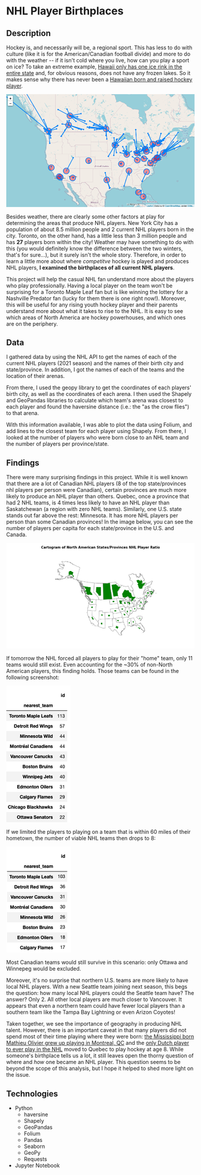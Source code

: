 # NHL Player Birthplaces 

## Description
Hockey is, and necessarily will be, a regional sport. This has less to do with culture (like it is for the American/Canadian football divide) and more to do with the weather -- if it isn't cold where you live, how can you play a sport on ice? To take an extreme example, [Hawaii only has one ice rink in the entire state](https://www.icepalacehawaii.com/about) and, for obvious reasons, does not have any frozen lakes. So it makes sense why there has never been a [Hawaiian born and raised hockey player](https://www.hockey-reference.com/friv/birthplaces.cgi).

![Map of all NHL players' birthplaces and closest NHL team](./images/folium_map.png)

Besides weather, there are clearly some other factors at play for determining the areas that produce NHL players. New York City has a population of about 8.5 million people and 2 current NHL players born in the city. Toronto, on the other hand, has a little less than 3 million people and has **27** players born within the city! Weather may have something to do with this (you would definitely know the difference between the two winters, that's for sure...), but it surely isn't the whole story. Therefore, in order to learn a little more about where *competitve* hockey is played and produces NHL players, **I examined the birthplaces of all current NHL players**. 

This project will help the casual NHL fan understand more about the players who play professionally. Having a local player on the team won't be surprising for a Toronto Maple Leaf fan but is like winning the lottery for a Nashville Predator fan (lucky for them there is one right now!). Moreover, this will be useful for any rising youth hockey player and their parents understand more about what it takes to rise to the NHL. It is easy to see which areas of North America are hockey powerhouses, and which ones are on the periphery. 

## Data
I gathered data by using the NHL API to get the names of each of the current NHL players (2021 season) and the names of their birth city and state/province. In addition, I got the names of each of the teams and the location of their arenas.

From there, I used the geopy library to get the coordinates of each players' birth city, as well as the coordinates of each arena. I then used the Shapely and GeoPandas libraries to calculate which team's arena was closest to each player and found the haversine distance (i.e.: the "as the crow flies") to that arena.  

With this information available, I was able to plot the data using Folium, and add lines to the closest team for each player using Shapely. From there, I looked at the number of players who were born close to an NHL team and the number of players per province/state. 

## Findings 
There were many surprising findings in this project. While it is well known that there are a lot of Canadian NHL players (8 of the top state/provinces nhl players per person were Canadian), certain provinces are much more likely to produce an NHL player than others. Quebec, once a province that had 2 NHL teams, is 4 times less likely to have an NHL player than Saskatchewan (a region with zero NHL teams). Similarly, one U.S. state stands out far above the rest: Minnesota. It has more NHL players per person than some Canadian provinces! In the image below, you can see the number of players per capita for each state/province in the U.S. and Canada.

![Cartogram of States/Provinces and Players per Capita](./images/province_state_cartogram.png)

If tomorrow the NHL forced all players to play for their "home" team, only 11 teams would still exist. Even accounting for the ~30% of non-North American players, this finding holds. Those teams can be found in the following screenshot: 

![Number of players born close to NHL team](./images/nearest_nhl_team_player_count.png)

If we limited the players to playing on a team that is within 60 miles of their hometown, the number of viable NHL teams then drops to 8: 

![Number of players born reasonably close to an NHL team](./images/reasonably_close_nhl_team_player_count.png)

Most Canadian teams would still survive in this scenario: only Ottawa and Winnepeg would be excluded. 

Moreover, it's no surprise that northern U.S. teams are more likely to have local NHL players. With a new Seattle team joining next season, this begs the question: how many local NHL players could the Seattle team have? The answer? Only 2. All other local players are much closer to Vancouver. It appears that even a northern team could have fewer local players than a southern team like the Tampa Bay Lightning or even Arizon Coyotes! 

Taken together, we see the importance of geography in producing NHL talent. However, there is an important caveat in that many players did not spend most of their time playing where they were born: [the Mississippi born Mathieu Olivier grew up playing in Montreal, QC](https://en.wikipedia.org/wiki/Mathieu_Olivier) and the [only Dutch player to ever play in the NHL](https://en.wikipedia.org/wiki/Daniel_Sprong) moved to Quebec to play hockey at age 8. While someone's birthplace tells us a lot, it still leaves open the thorny question of where and *how* one became an NHL player. This question seems to be beyond the scope of this analysis, but I hope it helped to shed more light on the issue. 

## Technologies
- Python
    - haversine
    - Shapely
    - GeoPandas
    - Folium
    - Pandas
    - Seaborn
    - GeoPy
    - Requests
- Jupyter Notebook


